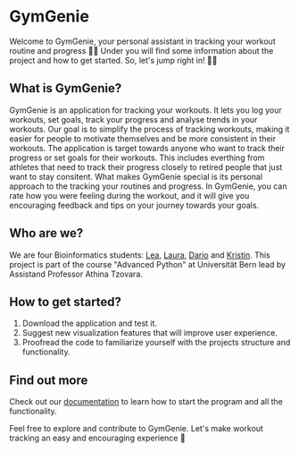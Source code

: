 # GymGenie
Welcome to GymGenie, your personal assistant in tracking your workout routine and progress 🏋️‍♀️ Under you will find some information about the project and how to get started. So, let's jump right in! 🏃‍♂️

## What is GymGenie?
GymGenie is an application for tracking your workouts. It lets you log your workouts, set goals, track your progress and analyse trends in your workouts. Our goal is to simplify the process of tracking workouts, making it easier for people to motivate themselves and be more consistent in their workouts. The application is target towards anyone who want to track their progress or set goals for their workouts. This includes everthing from athletes that need to track their progress closely to retired people that just want to stay consitent. What makes GymGenie special is its personal approach to the tracking your routines and progress. In GymGenie, you can rate how you were feeling during the workout, and it will give you encouraging feedback and tips on your journey towards your goals. 

## Who are we?
We are four Bioinformatics students: [Lea](https://github.com/leaf185), [Laura](https://github.com/lfercer), [Dario](https://github.com/ddd42-star) and [Kristin](https://github.com/kristinwo). This project is part of the course "Advanced Python" at Universität Bern lead by Assistand Professor Athina Tzovara.

## How to get started?
1. Download the application and test it.
2. Suggest new visualization features that will improve user experience.
3. Proofread the code to familiarize yourself with the projects structure and functionality.

## Find out more
Check out our [documentation](https://github.com/ddd42-star/fitnessTracker/tree/main/docs) to learn how to start the program and all the functionality.

Feel free to explore and contribute to GymGenie. Let's make workout tracking an easy and encouraging experience 💪